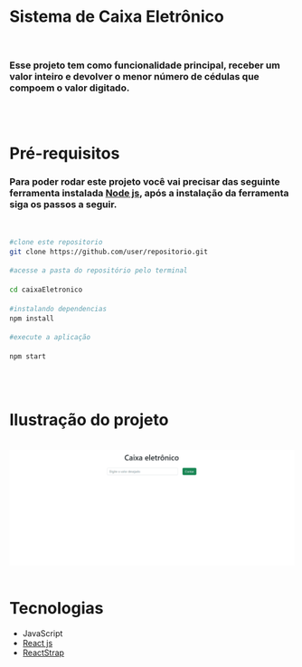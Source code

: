 <h1>Sistema de Caixa Eletrônico</h1>
<br/>


<h3>
    Esse projeto tem como funcionalidade principal, receber um valor inteiro e devolver o menor número de cédulas que compoem o valor digitado.   
</h3>
<br/>
<br/>

<h1>Pré-requisitos</h1>
<h3>
    Para poder rodar este projeto você vai precisar das seguinte ferramenta instalada <a href="https://nodejs.org/en/">Node js</a>,
    após a instalação da ferramenta siga os passos a seguir.
</h3>
<br/>

```bash
#clone este repositorio
git clone https://github.com/user/repositorio.git

#acesse a pasta do repositório pelo terminal

cd caixaEletronico

#instalando dependencias
npm install

#execute a aplicação

npm start

```
<br/>
<br/>

<h1>
    Ilustração do projeto
</h1>
<br/>
<img src="./github/Animação.gif"/>

<br/>
<br/>

<h1>Tecnologias</h1>

<ul>
    <li>JavaScript</li>
    <li> <a href="https://pt-br.reactjs.org/">React js</a></li>
    <li> <a href="https://reactstrap.github.io/?path=/story/home-installation--page">ReactStrap</a> </li>

</ul>


